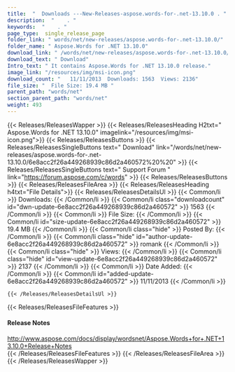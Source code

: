 ```yaml
---
title:  "  Downloads ---New-Releases-aspose.words-for-.net-13.10.0 . " 
description:  "    . " 
keywords:  "    . " 
page_type:  single_release_page
folder_link: " words/net/new-releases/aspose.words-for-.net-13.10.0/"
folder_name: " Aspose.Words for .NET 13.10.0"
download_link: " /words/net/new-releases/aspose.words-for-.net-13.10.0/6e8acc2f26a449268939c86d2a460572"
download_text: " Download"
Intro_text: " It contains Aspose.Words for .NET 13.10.0 release."
image_link: "/resources/img/msi-icon.png"
download_count: "   11/11/2013  Downloads: 1563  Views: 2136"
file_size: "  File Size: 19.4 MB "
parent_path: "words/net"
section_parent_path: "words/net"
weight: 493
---
```


{{< Releases/ReleasesWapper >}}
  {{< Releases/ReleasesHeading H2txt=" Aspose.Words for .NET 13.10.0" imagelink="/resources/img/msi-icon.png">}}
  {{< Releases/ReleasesButtons >}}
    {{< Releases/ReleasesSingleButtons text=" Download" link="/words/net/new-releases/aspose.words-for-.net-13.10.0/6e8acc2f26a449268939c86d2a460572%20%20" >}}
    {{< Releases/ReleasesSingleButtons text=" Support Forum " link="https://forum.aspose.com/c/words" >}}
  {{< Releases/ReleasesButtons >}}
  {{< Releases/ReleasesFileArea >}}
    {{< Releases/ReleasesHeading h4txt="File Details">}}
    {{< Releases/ReleasesDetailsUl >}}
            {{< Common/li  >}} Downloads: {{< /Common/li >}} 
      {{< Common/li class="downloadcount" id="dwn-update-6e8acc2f26a449268939c86d2a460572" >}} 1563 {{< /Common/li >}} 
      {{< Common/li  >}} File Size: {{< /Common/li >}} 
      {{< Common/li id="size-update-6e8acc2f26a449268939c86d2a460572" >}} 19.4 MB {{< /Common/li >}} 
      {{< Common/li  class="hide" >}} Posted By: {{< /Common/li >}} 
      {{< Common/li class="hide" id="author-update-6e8acc2f26a449268939c86d2a460572" >}} romank {{< /Common/li >}} 
      {{< Common/li class="hide"  >}} Views: {{< /Common/li >}} 
      {{< Common/li class="hide" id="view-update-6e8acc2f26a449268939c86d2a460572" >}} 2137 {{< /Common/li >}} 
      {{< Common/li  >}} Date Added: {{< /Common/li >}} 
      {{< Common/li id="added-update-6e8acc2f26a449268939c86d2a460572" >}} 11/11/2013 {{< /Common/li >}} 

    {{< /Releases/ReleasesDetailsUl >}}

  {{< Releases/ReleasesFileFeatures >}}
      <h4>Release Notes</h4><div><a href="http://www.aspose.com/docs/display/wordsnet/Aspose.Words+for+.NET+13.10.0+Release+Notes">http://www.aspose.com/docs/display/wordsnet/Aspose.Words+for+.NET+13.10.0+Release+Notes</a></div>
  {{< /Releases/ReleasesFileFeatures >}}
 {{< /Releases/ReleasesFileArea >}}
{{< /Releases/ReleasesWapper >}}


